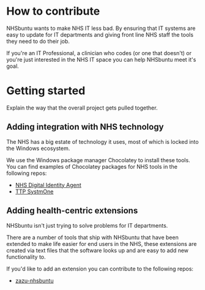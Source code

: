 # How to contribute
NHSbuntu wants to make NHS IT less bad. By ensuring that IT systems are easy to
update for IT departments and giving front line NHS staff the tools they need
to do their job.

If you're an IT Professional, a clinician who codes (or one that doesn't) or
you're just interested in the NHS IT space you can help NHSbuntu meet it's goal.

# Getting started
Explain the way that the overall project gets pulled together.

## Adding integration with NHS technology
The NHS has a big estate of technology it uses, most of which is locked into the
Windows ecosystem.

We use the Windows package manager Chocolatey to install these tools. You can
find examples of Chocolatey packages for NHS tools in the following repos:

- [NHS Digital Identity Agent](https://github.com/NHSbuntu/choco-nhs_ia)
- [TTP SystmOne](https://github.com/NHSbuntu/choco-tpp_systmone)

## Adding health-centric extensions
NHSbuntu isn't just trying to solve problems for IT departments.

There are a number of tools that ship with NHSbuntu that have been extended to
make life easier for end users in the NHS, these extensions are created via text
files that the software looks up and are easy to add new functionality to.

If you'd like to add an extension you can contribute to the following repos:

- [zazu-nhsbuntu](https://github.com/pacharanero/zazu-nhsbuntu)
